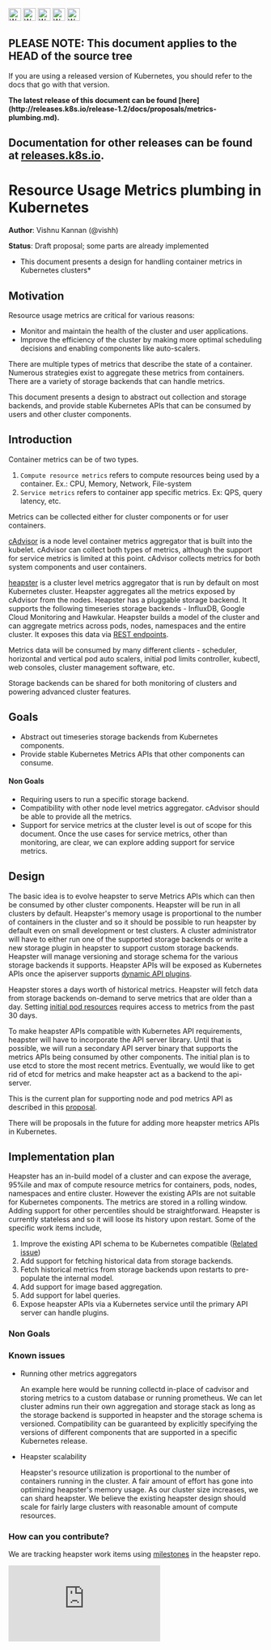 <!-- BEGIN MUNGE: UNVERSIONED_WARNING -->

<!-- BEGIN STRIP_FOR_RELEASE -->

<img src="http://kubernetes.io/img/warning.png" alt="WARNING"
     width="25" height="25">
<img src="http://kubernetes.io/img/warning.png" alt="WARNING"
     width="25" height="25">
<img src="http://kubernetes.io/img/warning.png" alt="WARNING"
     width="25" height="25">
<img src="http://kubernetes.io/img/warning.png" alt="WARNING"
     width="25" height="25">
<img src="http://kubernetes.io/img/warning.png" alt="WARNING"
     width="25" height="25">

<h2>PLEASE NOTE: This document applies to the HEAD of the source tree</h2>

If you are using a released version of Kubernetes, you should
refer to the docs that go with that version.

<!-- TAG RELEASE_LINK, added by the munger automatically -->
<strong>
The latest release of this document can be found
[here](http://releases.k8s.io/release-1.2/docs/proposals/metrics-plumbing.md).

Documentation for other releases can be found at
[releases.k8s.io](http://releases.k8s.io).
</strong>
--

<!-- END STRIP_FOR_RELEASE -->

<!-- END MUNGE: UNVERSIONED_WARNING -->

# Resource Usage Metrics plumbing in Kubernetes

**Author**: Vishnu Kannan (@vishh)

**Status**: Draft proposal; some parts are already implemented

* This document presents a design for handling container metrics in Kubernetes clusters*

## Motivation

Resource usage metrics are critical for various reasons:
* Monitor and maintain the health of the cluster and user applications.
* Improve the efficiency of the cluster by making more optimal scheduling decisions and enabling components like auto-scalers.

There are multiple types of metrics that describe the state of a container.
Numerous strategies exist to aggregate these metrics from containers.
There are a variety of storage backends that can handle metrics.

This document presents a design to abstract out collection and storage backends, and provide stable Kubernetes APIs that can be consumed by users and other cluster components.

## Introduction

Container metrics can be of two types.

1. `Compute resource metrics` refers to compute resources being used by a container. Ex.: CPU, Memory, Network, File-system
2. `Service metrics` refers to container app specific metrics. Ex: QPS, query latency, etc.

Metrics can be collected either for cluster components or for user containers.

[cAdvisor](https://github.com/google/cadvisor) is a node level container metrics aggregator that is built into the kubelet. cAdvisor can collect both types of metrics, although the support for service metrics is limited at this point. cAdvisor collects metrics for both system components and user containers.

[heapster](https://github.com/kubernetes/heapster) is a cluster level metrics aggregator that is run by default on most Kubernetes cluster. Heapster aggregates all the metrics exposed by cAdvisor from the nodes. Heapster has a pluggable storage backend. It supports the following timeseries storage backends - InfluxDB, Google Cloud Monitoring and Hawkular.
Heapster builds a model of the cluster and can aggregate metrics across pods, nodes, namespaces and the entire cluster. It exposes this data via [REST endpoints](https://github.com/kubernetes/heapster/blob/master/docs/model.md#api-documentation).

Metrics data will be consumed by many different clients - scheduler, horizontal and vertical pod auto scalers, initial pod limits controller, kubectl, web consoles, cluster management software, etc.

Storage backends can be shared for both monitoring of clusters and powering advanced cluster features.

## Goals

* Abstract out timeseries storage backends from Kubernetes components.
* Provide stable Kubernetes Metrics APIs that other components can consume.

#### Non Goals

* Requiring users to run a specific storage backend.
* Compatibility with other node level metrics aggregator. cAdvisor should be able to provide all the metrics.
* Support for service metrics at the cluster level is out of scope for this document.
Once the use cases for service metrics, other than monitoring, are clear, we can explore adding support for service metrics.

## Design

The basic idea is to evolve heapster to serve Metrics APIs which can then be consumed by other cluster components.
Heapster will be run in all clusters by default. Heapster's memory usage is proportional to the number of containers in the cluster and so it should be possible to run heapster by default even on small development or test clusters.
A cluster administrator will have to either run one of the supported storage backends or write a new storage plugin in heapster to support custom storage backends.
Heapster will manage versioning and storage schema for the various storage backends it supports.
Heapster APIs will be exposed as Kubernetes APIs once the apiserver supports [dynamic API plugins](https://github.com/kubernetes/kubernetes/issues/991).

Heapster stores a days worth of historical metrics. Heapster will fetch data from storage backends on-demand to serve metrics that are older than a day. Setting [initial pod resources](initial-resources.md) requires access to metrics from the past 30 days.

To make heapster APIs compatible with Kubernetes API requirements, heapster will have to incorporate the API server library. Until that is possible, we will run a secondary API server binary that supports the metrics APIs being consumed by other components. The initial plan is to use etcd to store the most recent metrics. Eventually, we would like to get rid of etcd for metrics and make heapster act as a backend to the api-server.

This is the current plan for supporting node and pod metrics API as described in this [proposal](resource-metrics-api.md).

There will be proposals in the future for adding more heapster metrics APIs in Kubernetes.

## Implementation plan

Heapster has an in-build model of a cluster and can expose the average, 95%ile and max of compute resource metrics for containers, pods, nodes, namespaces and entire cluster.
However the existing APIs are not suitable for Kubernetes components.
The metrics are stored in a rolling window. Adding support for other percentiles should be straightforward.
Heapster is currently stateless and so it will loose its history upon restart.
Some of the specific work items include,

1. Improve the existing API schema to be Kubernetes compatible ([Related issue](https://github.com/kubernetes/heapster/issues/476))
2. Add support for fetching historical data from storage backends.
3. Fetch historical metrics from storage backends upon restarts to pre-populate the internal model.
4. Add support for image based aggregation.
5. Add support for label queries.
6. Expose heapster APIs via a Kubernetes service until the primary API server can handle plugins.

### Non Goals

### Known issues

* Running other metrics aggregators

  An example here would be running collectd in-place of cadvisor and storing metrics to a custom database or running prometheus. We can let cluster admins run their own aggregation and storage stack as long as the storage backend is supported in heapster and the storage schema is versioned. Compatibility can be guaranteed by explicitly specifying the versions of different components that are supported in a specific Kubernetes release.

* Heapster scalability

  Heapster's resource utilization is proportional to the number of containers running in the cluster. A fair amount of effort has gone into optimizing heapster's memory usage. As our cluster size increases, we can shard heapster. We believe the existing heapster design should scale for fairly large clusters with reasonable amount of compute resources.

### How can you contribute?

We are tracking heapster work items using [milestones](https://github.com/kubernetes/heapster/milestones) in the heapster repo.


<!-- BEGIN MUNGE: GENERATED_ANALYTICS -->
[![Analytics](https://kubernetes-site.appspot.com/UA-36037335-10/GitHub/docs/proposals/metrics-plumbing.md?pixel)]()
<!-- END MUNGE: GENERATED_ANALYTICS -->
